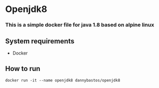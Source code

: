 # Openjdk8

### This is a simple docker file for java 1.8 based on alpine linux

## System requirements
- Docker

## How to run
```
docker run -it --name openjdk8 dannybastos/openjdk8
```
